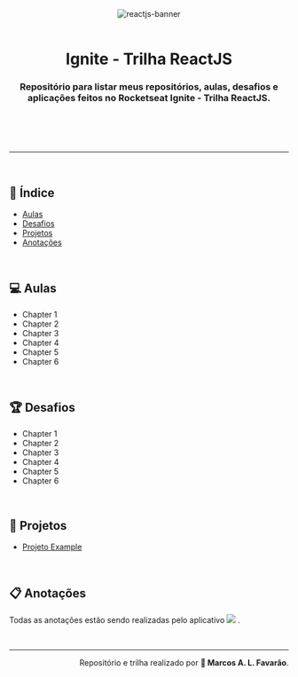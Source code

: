 <header>
  <div align='center'>
    <img src='https://ik.imagekit.io/wijkynyxd3a7/ignite-reactjs_1V5gUFcZlb8j8.png?updatedAt=1627791924656' alt="reactjs-banner">
  </div>

  <br>

  <h1 align='center'> Ignite - Trilha ReactJS</h1>

  <h3 align='center'> Repositório para listar meus repositórios, aulas, desafios e aplicações feitos no <strong>Rocketseat Ignite - Trilha ReactJS</strong>. </h3>
</header>

<br>

---

<br>

<main>

<section>
<h2>📑 Índice</h2>

- [Aulas](#-aulas)
- [Desafios](#-desafios)
- [Projetos](#-projetos)
- [Anotações](#-anotações)
</section>

<br>

<section>
<h2>💻 Aulas</h2>

- Chapter 1
- Chapter 2
- Chapter 3
- Chapter 4
- Chapter 5
- Chapter 6
</section>

<br>

<section>
<h2>🏆 Desafios</h2>

- Chapter 1
- Chapter 2
- Chapter 3
- Chapter 4
- Chapter 5
- Chapter 6
</section>

<br>

<section>
<h2>📁 Projetos</h2>

- [ Projeto Example ](https://github.com/)
</section>

<br>

<section>
<h2>📋 Anotações</h2>

<p>Todas as anotações estão sendo realizadas pelo aplicativo <span> <a href="https://www.notion.so/"><img src='https://ik.imagekit.io/wijkynyxd3a7/notion-32_rc-R8XBO6.png?updatedAt=1638305609914'></a> </span>.</p>
</section>

</main>

<br>

---

<footer>
  <div align='right'>
    <span>Repositório e trilha realizado por <strong>🚀 Marcos A. L. Favarão</strong></span>.
  </div>
</footer>
